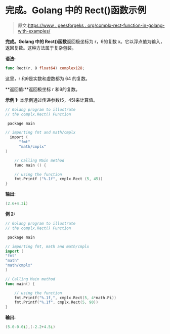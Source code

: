 # 完成。Golang 中的 Rect()函数示例

> 原文:[https://www . geesforgeks . org/complx-rect-function-in-golang-with-examples/](https://www.geeksforgeeks.org/complx-rect-function-in-golang-with-examples/)

**完成。Golang 中的 Rect()函数**返回极坐标为 r，θ的复数 x。它以浮点值为输入，返回复数。这种方法属于复杂包装。

**语法:**

```go
func Rect(r, θ float64) complex128;

```

这里，r 和θ是实数和虚数都为 64 的复数。

**返回值:**返回极坐标 r 和θ的复数。

**示例 1:** 本示例通过传递参数(5，45)来计算值。

```go
// Golang program to illustrate
// the complx.Rect() Function

 package main 

// importing fmt and math/cmplx
  import (
      "fmt" 
      "math/cmplx" 
) 

    // Calling Main method
    func main () {

    // using the function
    fmt.Printf ("%.1f", cmplx.Rect (5, 45)) 
}
```

**输出:**

```go
(2.6+4.3i)

```

**例 2:**

```go
// Golang program to illustrate
// the complx.Rect() Function

 package main

// importing fmt, math and math/cmplx
import (
"fmt"
"math"
"math/cmplx"
)

// Calling Main method
func main() {

    // using the function   
    fmt.Printf("%.1f,", cmplx.Rect(5, 4*math.Pi)) 
    fmt.Printf("%.1f", cmplx.Rect(5, 90))
}
```

**输出:**

```go
(5.0-0.0i),(-2.2+4.5i)

```